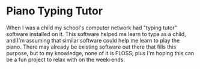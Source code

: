 Piano Typing Tutor
==================

When I was a child my school's computer network had "typing tutor" software 
installed on it.  This software helped me learn to type as a child, and I'm 
assuming that similar software could help me learn to play the piano.  There
may already be existing software out there that fills this purpose, but to my
knowledge, none of it is FLOSS; plus I'm hoping this can be a fun project to
relax with on the week-ends.
